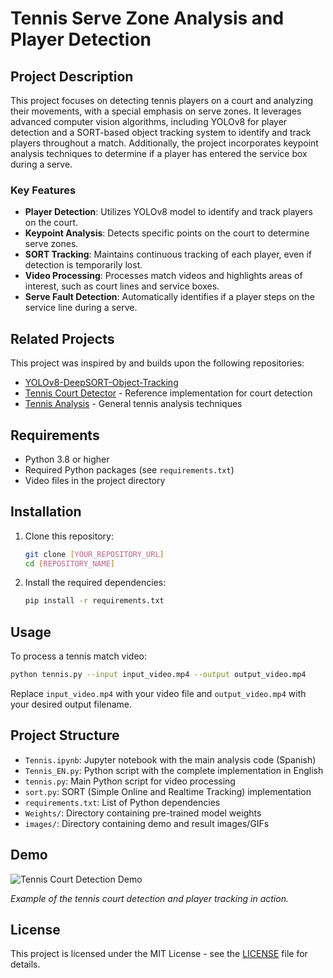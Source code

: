 # Tennis Serve Zone Analysis and Player Detection

## Project Description

This project focuses on detecting tennis players on a court and analyzing their movements, with a special emphasis on serve zones. It leverages advanced computer vision algorithms, including YOLOv8 for player detection and a SORT-based object tracking system to identify and track players throughout a match. Additionally, the project incorporates keypoint analysis techniques to determine if a player has entered the service box during a serve.

### Key Features

- **Player Detection**: Utilizes YOLOv8 model to identify and track players on the court.
- **Keypoint Analysis**: Detects specific points on the court to determine serve zones.
- **SORT Tracking**: Maintains continuous tracking of each player, even if detection is temporarily lost.
- **Video Processing**: Processes match videos and highlights areas of interest, such as court lines and service boxes.
- **Serve Fault Detection**: Automatically identifies if a player steps on the service line during a serve.

## Related Projects

This project was inspired by and builds upon the following repositories:

- [YOLOv8-DeepSORT-Object-Tracking](https://github.com/MuhammadMoinFaisal/YOLOv8-DeepSORT-Object-Tracking)
- [Tennis Court Detector](https://github.com/yastrebksv/TennisCourtDetector) - Reference implementation for court detection
- [Tennis Analysis](https://github.com/example/tennis_analysis) - General tennis analysis techniques

## Requirements

- Python 3.8 or higher
- Required Python packages (see `requirements.txt`)
- Video files in the project directory

## Installation

1. Clone this repository:
   ```bash
   git clone [YOUR_REPOSITORY_URL]
   cd [REPOSITORY_NAME]
   ```

2. Install the required dependencies:
   ```bash
   pip install -r requirements.txt
   ```

## Usage

To process a tennis match video:

```bash
python tennis.py --input input_video.mp4 --output output_video.mp4
```

Replace `input_video.mp4` with your video file and `output_video.mp4` with your desired output filename.

## Project Structure

- `Tennis.ipynb`: Jupyter notebook with the main analysis code (Spanish)
- `Tennis_EN.py`: Python script with the complete implementation in English
- `tennis.py`: Main Python script for video processing
- `sort.py`: SORT (Simple Online and Realtime Tracking) implementation
- `requirements.txt`: List of Python dependencies
- `Weights/`: Directory containing pre-trained model weights
- `images/`: Directory containing demo and result images/GIFs

## Demo

![Tennis Court Detection Demo](images/ezgif-71e4ee9f3e4d1b.gif)

*Example of the tennis court detection and player tracking in action.*

## License

This project is licensed under the MIT License - see the [LICENSE](LICENSE) file for details.
